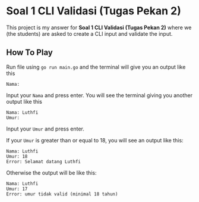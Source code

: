 # Soal 1 CLI Validasi (Tugas Pekan 2)

This project is my answer for **Soal 1 CLI Validasi (Tugas Pekan 2)** where we (the students) are asked to create a CLI input and validate the input.

## How To Play

Run file using `go run main.go` and the terminal will give you an output like this

```
Nama:
```

Input your `Nama` and press enter. You will see the terminal giving you another output like this

```
Nama: Luthfi
Umur: 
```

Input your `Umur` and press enter.

If your `Umur` is greater than or equal to 18, you will see an output like this:

```
Nama: Luthfi
Umur: 18
Error: Selamat datang Luthfi
```

Otherwise the output will be like this:

```
Nama: Luthfi
Umur: 17
Error: umur tidak valid (minimal 18 tahun)
```
